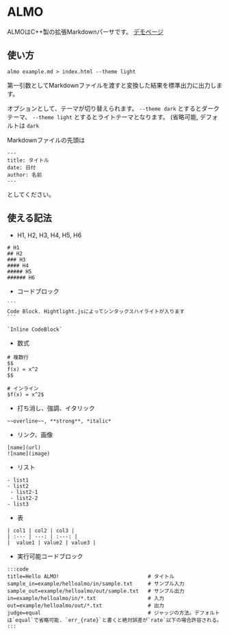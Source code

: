 # ALMO

ALMOはC++製の拡張Markdownパーサです。 [デモページ](https://www.abap34.com/almo.html)

## 使い方

`almo example.md > index.html --theme light`

第一引数としてMarkdownファイルを渡すと変換した結果を標準出力に出力します。

オプションとして、テーマが切り替えられます。
`--theme dark` とするとダークテーマ、
`--theme light` とするとライトテーマとなります。
(省略可能, デフォルトは `dark`

Markdownファイルの先頭は

```
---
title: タイトル
date: 日付
author: 名前
---
```

としてください。


## 使える記法

- H1, H2, H3, H4, H5, H6
```
# H1
## H2
### H3
#### H4
##### H5
###### H6
```
- コードブロック
~~~
```
Code Block. Hightlight.jsによってシンタックスハイライトが入ります
```

`Inline CodeBlock`
~~~

- 数式
```
# 複数行
$$
f(x) = x^2
$$

# インライン
$f(x) = x^2$
```

- 打ち消し、強調、イタリック
```
~~overline~~, **strong**, *italic*
```

- リンク、画像
```
[name](url)
![name](image)
```

- リスト
```
- list1
- list2
 - list2-1
 - list2-2
- list3
```

- 表
```
| col1 | col2 | col3 |
| :--- | ---: | :---: |
|  value1 | value2 | value3 |
```

- 実行可能コードブロック

~~~
:::code
title=Hello ALMO!　　　                        # タイトル
sample_in=example/helloalmo/in/sample.txt     # サンプル入力
sample_out=example/helloalmo/out/sample.txt   # サンプル出力
in=example/helloalmo/in/*.txt                 # 入力
out=example/helloalmo/out/*.txt               # 出力
judge=equal                                   # ジャッジの方法。デフォルトは`equal`で省略可能. `err_{rate}`と書くと絶対誤差が`rate`以下の場合許容される。
:::
~~~
